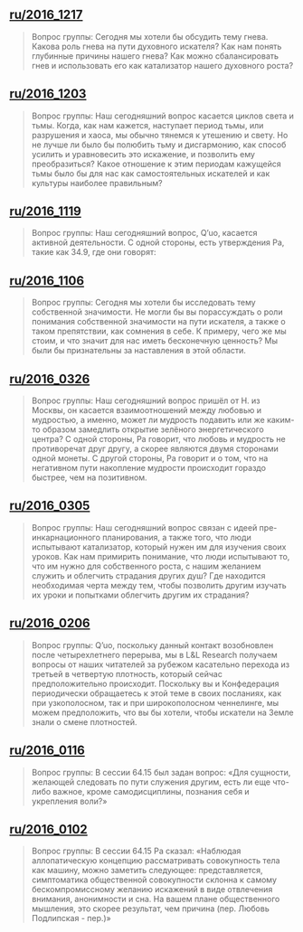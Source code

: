 ## [ru/2016_1217](ru/2016/2016_1217)


> Вопрос группы: Сегодня мы хотели бы обсудить тему гнева. Какова роль гнева на пути духовного искателя? Как нам понять глубинные причины нашего гнева? Как можно сбалансировать гнев и использовать его как катализатор нашего духовного роста?

[<i class="fas fa-file-pdf"></i>](http://llresearch.org/transcripts/issues/2016_russian/2016_1217.aspx) [<i class="fas fa-external-link-alt"></i>](http://llresearch.org/transcripts/issues/2016_russian/2016_1217.aspx)
 

## [ru/2016_1203](ru/2016/2016_1203)


> Вопрос группы: Наш сегодняшний вопрос касается циклов света и тьмы. Когда, как нам кажется, наступает период тьмы, или разрушения и хаоса, мы обычно тянемся к утешению и свету. Но не лучше ли было бы полюбить тьму и дисгармонию, как способ усилить и уравновесить это искажение, и позволить ему преобразиться? Какое отношение к этим периодам кажущейся тьмы было бы для нас как самостоятельных искателей и как культуры наиболее правильным?

[<i class="fas fa-file-pdf"></i>](http://llresearch.org/transcripts/issues/2016_russian/2016_1203.aspx) [<i class="fas fa-external-link-alt"></i>](http://llresearch.org/transcripts/issues/2016_russian/2016_1203.aspx)
 

## [ru/2016_1119](ru/2016/2016_1119)


> Вопрос группы: Наш сегодняшний вопрос, Q’uo, касается активной деятельности. С одной стороны, есть утверждения Ра, такие  как 34.9, где они говорят:

[<i class="fas fa-file-pdf"></i>](http://llresearch.org/transcripts/issues/2016_russian/2016_1119.aspx) [<i class="fas fa-external-link-alt"></i>](http://llresearch.org/transcripts/issues/2016_russian/2016_1119.aspx)
 

## [ru/2016_1106](ru/2016/2016_1106)


> Вопрос группы: Сегодня мы хотели бы исследовать тему собственной значимости. Не могли бы вы порассуждать о роли понимания собственной значимости на пути искателя, а также о таком препятствии, как сомнения в себе. К примеру, чего же мы стоим, и что значит для нас иметь бесконечную ценность? Мы были бы признательны за наставления в этой области.

[<i class="fas fa-file-pdf"></i>](http://llresearch.org/transcripts/issues/2016_russian/2016_1106.aspx) [<i class="fas fa-external-link-alt"></i>](http://llresearch.org/transcripts/issues/2016_russian/2016_1106.aspx)
 

## [ru/2016_0326](ru/2016/2016_0326)


> Вопрос группы: Наш сегодняшний вопрос пришёл от Н. из Москвы, он касается взаимоотношений между любовью и мудростью, а именно, может ли мудрость подавить или же каким-то образом замедлить открытие зелёного энергетического центра? С одной стороны, Ра говорит, что любовь и мудрость не противоречат друг другу, а скорее являются двумя сторонами одной монеты. С другой стороны, Ра говорит и о том, что на негативном пути накопление мудрости происходит гораздо быстрее, чем на позитивном.

[<i class="fas fa-file-pdf"></i>](http://llresearch.org/transcripts/issues/2016_russian/2016_0326.aspx) [<i class="fas fa-external-link-alt"></i>](http://llresearch.org/transcripts/issues/2016_russian/2016_0326.aspx)
 

## [ru/2016_0305](ru/2016/2016_0305)


> Вопрос группы: Наш сегодняшний вопрос связан с идеей пре-инкарнационного планирования, а также того, что люди испытывают катализатор, который нужен им для изучения своих уроков. Как нам примирить понимание, что люди испытывают то, что им нужно для собственного роста, с нашим желанием служить и облегчить страдания других душ? Где находится необходимая черта между тем, чтобы позволить другим изучать их уроки и попытками облегчить другим их страдания?

[<i class="fas fa-file-pdf"></i>](http://llresearch.org/transcripts/issues/2016_russian/2016_0305.aspx) [<i class="fas fa-external-link-alt"></i>](http://llresearch.org/transcripts/issues/2016_russian/2016_0305.aspx)
 

## [ru/2016_0206](ru/2016/2016_0206)


> Вопрос группы: Q’uo, поскольку данный контакт возобновлен после четырехлетнего перерыва, мы в L&L Research получаем вопросы от наших читателей за рубежом касательно перехода из третьей в четвертую плотность, который сейчас предположительно происходит. Поскольку вы и Конфедерация периодически обращаетесь к этой теме в своих посланиях, как при узкополосном, так и при широкополосном ченнелинге, мы можем предположить, что вы бы хотели, чтобы искатели на Земле знали о смене плотностей.

[<i class="fas fa-file-pdf"></i>](http://llresearch.org/transcripts/issues/2016_russian/2016_0206.aspx) [<i class="fas fa-external-link-alt"></i>](http://llresearch.org/transcripts/issues/2016_russian/2016_0206.aspx)
 

## [ru/2016_0116](ru/2016/2016_0116)


> Вопрос группы: В сессии 64.15 был задан вопрос: «Для сущности, желающей следовать по пути служения другим, есть ли еще что-либо важное, кроме самодисциплины, познания себя и укрепления воли?»

[<i class="fas fa-file-pdf"></i>](http://llresearch.org/transcripts/issues/2016_russian/2016_0116.aspx) [<i class="fas fa-external-link-alt"></i>](http://llresearch.org/transcripts/issues/2016_russian/2016_0116.aspx)
 

## [ru/2016_0102](ru/2016/2016_0102)


> Вопрос группы: В сессии 64.15 Ра сказал: «Наблюдая аллопатическую концепцию рассматривать совокупность тела как машину, можно заметить следующее: представляется, симптоматика общественной совокупности склонна к самому бескомпромиссному желанию искажений в виде отвлечения внимания, анонимности и сна. На вашем плане общественного мышления, это скорее результат, чем причина (пер. Любовь Подлипская - пер.)»

[<i class="fas fa-file-pdf"></i>](http://llresearch.org/transcripts/issues/2016_russian/2016_0102.aspx) [<i class="fas fa-external-link-alt"></i>](http://llresearch.org/transcripts/issues/2016_russian/2016_0102.aspx)
 